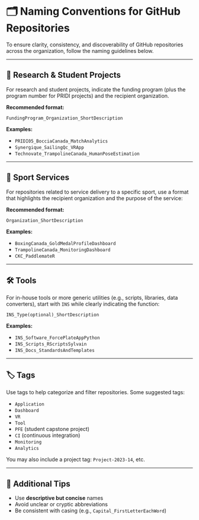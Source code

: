 # 🗂️ Naming Conventions for GitHub Repositories

To ensure clarity, consistency, and discoverability of GitHub repositories across the organization, follow the naming guidelines below.

---

## 🧪 Research & Student Projects

For research and student projects, indicate the funding program (plus the program number for PRIDI projects) and the recipient organization.

**Recommended format:**
```
FundingProgram_Organization_ShortDescription
```

**Examples:**
- `PRIDI05_BocciaCanada_MatchAnalytics`
- `Synergique_SailingQc_VRApp`
- `Technovate_TrampolineCanada_HumanPoseEstimation`

---

## 🏅 Sport Services

For repositories related to service delivery to a specific sport, use a format that highlights the recipient organization and the purpose of the service:

**Recommended format:**
```
Organization_ShortDescription
```

**Examples:**
- `BoxingCanada_GoldMedalProfileDashboard`
- `TrampolineCanada_MonitoringDashboard`
- `CKC_PaddlemateR`

---

## 🛠️ Tools

For in-house tools or more generic utilities (e.g., scripts, libraries, data converters), start with `INS` while clearly indicating the function:
```
INS_Type(optional)_ShortDescription
```

**Examples:**
- `INS_Software_ForcePlateAppPython`
- `INS_Scripts_RScriptsSylvain`
- `INS_Docs_StandardsAndTemplates`

---

## 🏷️ Tags

Use tags to help categorize and filter repositories. Some suggested tags:

- `Application`
- `Dashboard`
- `VR`
- `Tool`
- `PFE` (student capstone project)
- `CI` (continuous integration)
- `Monitoring`
- `Analytics`

You may also include a project tag: `Project-2023-14`, etc.

---

## 📌 Additional Tips

- Use **descriptive but concise** names
- Avoid unclear or cryptic abbreviations
- Be consistent with casing (e.g., `Capital_FirstLetterEachWord`)
